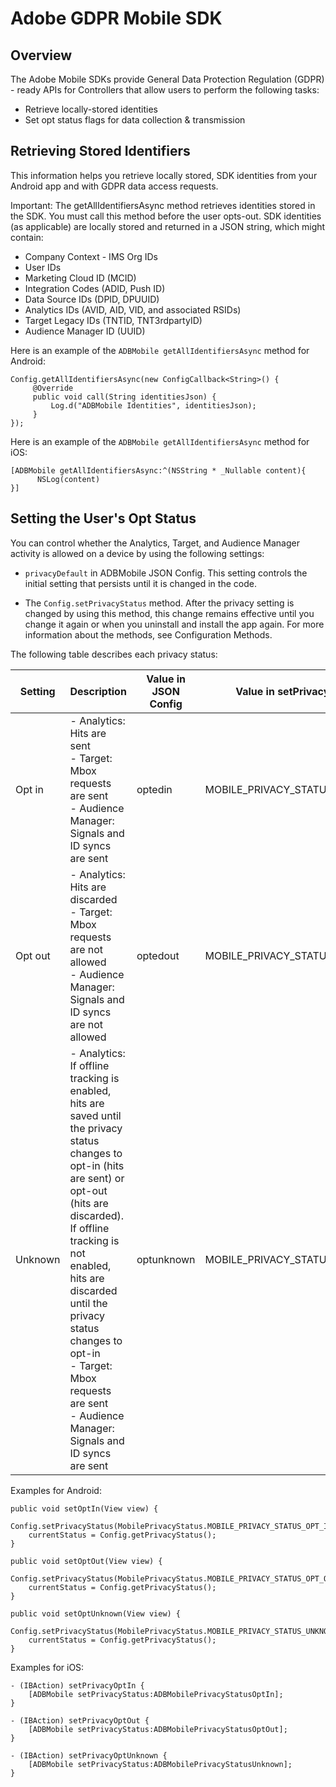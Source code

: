 # Adobe GDPR Mobile SDK

## Overview

The Adobe Mobile SDKs provide General Data Protection Regulation (GDPR) - ready APIs for Controllers that allow users to perform the following tasks:

* Retrieve locally-stored identities
* Set opt status flags for data collection & transmission

## Retrieving Stored Identifiers

This information helps you retrieve locally stored, SDK identities from your Android app and with GDPR data access requests.

Important: The getAllIdentifiersAsync method retrieves identities stored in the SDK. You must call this method before the user opts-out.
SDK identities (as applicable) are locally stored and returned in a JSON string, which might contain:

* Company Context - IMS Org IDs
* User IDs
* Marketing Cloud ID (MCID)
* Integration Codes (ADID, Push ID)
* Data Source IDs (DPID, DPUUID)
* Analytics IDs (AVID, AID, VID, and associated RSIDs)
* Target Legacy IDs (TNTID, TNT3rdpartyID)
* Audience Manager ID (UUID)

Here is an example of the ```ADBMobile getAllIdentifiersAsync``` method for Android:

```
Config.getAllIdentifiersAsync(new ConfigCallback<String>() {
     @Override
     public void call(String identitiesJson) {
         Log.d("ADBMobile Identities", identitiesJson);
     }
});
```

Here is an example of the ```ADBMobile getAllIdentifiersAsync``` method for iOS:

```
[ADBMobile getAllIdentifiersAsync:^(NSString * _Nullable content){
      NSLog(content)
}]
```

## Setting the User's Opt Status

You can control whether the Analytics, Target, and Audience Manager activity is allowed on a device by using the following settings:

* ```privacyDefault``` in ADBMobile JSON Config. This setting controls the initial setting that persists until it is changed in the code.

* The ```Config.setPrivacyStatus``` method. After the privacy setting is changed by using this method, this change remains effective until you change it again or when you uninstall and install the app again. For more information about the methods, see Configuration Methods.

The following table describes each privacy status:

| Setting | Description | Value in JSON Config | Value in setPrivacyStatus |
| ------- | ------ | -------------------- | ------------------------- |
| Opt in  | - Analytics: Hits are sent<br/>- Target: Mbox requests are sent<br/>- Audience Manager: Signals and ID syncs are sent | optedin | MOBILE_PRIVACY_STATUS_OPT_IN |
| Opt out  | - Analytics: Hits are discarded<br/>- Target: Mbox requests are not allowed<br/>- Audience Manager: Signals and ID syncs are not allowed | optedout | MOBILE_PRIVACY_STATUS_OPT_OUT |
| Unknown  | - Analytics: If offline tracking is enabled, hits are saved until the privacy status changes to opt-in (hits are sent) or opt-out (hits are discarded). If offline tracking is not enabled, hits are discarded until the privacy status changes to opt-in<br/>- Target: Mbox requests are sent<br/>- Audience Manager: Signals and ID syncs are sent | optunknown | MOBILE_PRIVACY_STATUS_UNKNOWN |

Examples for Android:

```
public void setOptIn(View view) {
        Config.setPrivacyStatus(MobilePrivacyStatus.MOBILE_PRIVACY_STATUS_OPT_IN);
    currentStatus = Config.getPrivacyStatus();
}

public void setOptOut(View view) {
    Config.setPrivacyStatus(MobilePrivacyStatus.MOBILE_PRIVACY_STATUS_OPT_OUT);
    currentStatus = Config.getPrivacyStatus();
}

public void setOptUnknown(View view) {
        Config.setPrivacyStatus(MobilePrivacyStatus.MOBILE_PRIVACY_STATUS_UNKNOWN);
    currentStatus = Config.getPrivacyStatus();
}
```

Examples for iOS:

```
- (IBAction) setPrivacyOptIn {
    [ADBMobile setPrivacyStatus:ADBMobilePrivacyStatusOptIn];
}

- (IBAction) setPrivacyOptOut {
    [ADBMobile setPrivacyStatus:ADBMobilePrivacyStatusOptOut];
}

- (IBAction) setPrivacyOptUnknown {
    [ADBMobile setPrivacyStatus:ADBMobilePrivacyStatusUnknown];
}
```
